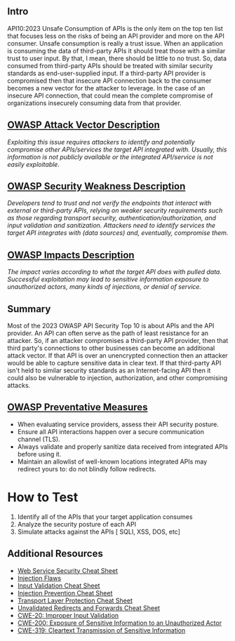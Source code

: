 ## Intro

API10:2023 Unsafe Consumption of APIs is the only item on the top ten list that focuses less on the risks of being an API provider and more on the API consumer. Unsafe consumption is really a trust issue. When an application is consuming the data of third-party APIs it should treat those with a similar trust to user input. By that, I mean, there should be little to no trust. So, data consumed from third-party APIs should be treated with similar security standards as end-user-supplied input. If a third-party API provider is compromised then that insecure API connection back to the consumer becomes a new vector for the attacker to leverage. In the case of an insecure API connection, that could mean the complete compromise of organizations insecurely consuming data from that provider.

## [OWASP Attack Vector Description](https://owasp.org/API-Security/editions/2023/en/0xaa-unsafe-consumption-of-apis/)

_Exploiting this issue requires attackers to identify and potentially compromise other APIs/services the target API integrated with. Usually, this information is not publicly available or the integrated API/service is not easily exploitable._

## [OWASP Security Weakness Description](https://owasp.org/API-Security/editions/2023/en/0xaa-unsafe-consumption-of-apis/)

_Developers tend to trust and not verify the endpoints that interact with external or third-party APIs, relying on weaker security requirements such as those regarding transport security, authentication/authorization, and input validation and sanitization. Attackers need to identify services the target API integrates with (data sources) and, eventually, compromise them._

## [OWASP Impacts Description](https://owasp.org/API-Security/editions/2023/en/0xaa-unsafe-consumption-of-apis/)

_The impact varies according to what the target API does with pulled data. Successful exploitation may lead to sensitive information exposure to unauthorized actors, many kinds of injections, or denial of service._

## Summary

Most of the 2023 OWASP API Security Top 10 is about APIs and the API provider. An API can often serve as the path of least resistance for an attacker. So, if an attacker compromises a third-party API provider, then that third party's connections to other businesses can become an additional attack vector. If that API is over an unencrypted connection then an attacker would be able to capture sensitive data in clear text. If that third-party API isn't held to similar security standards as an Internet-facing API then it could also be vulnerable to injection, authorization, and other compromising attacks.

## [OWASP Preventative Measures](https://owasp.org/API-Security/editions/2023/en/0xaa-unsafe-consumption-of-apis/)

- When evaluating service providers, assess their API security posture.
- Ensure all API interactions happen over a secure communication channel (TLS).
- Always validate and properly sanitize data received from integrated APIs before using it.
- Maintain an allowlist of well-known locations integrated APIs may redirect yours to: do not blindly follow redirects.

# How to Test
1. Identify all of the APIs that your target application consumes
2. Analyze the security posture of each API
3. Simulate attacks against the APIs [ SQLI, XSS, DOS, etc]

## Additional Resources

- [Web Service Security Cheat Sheet](https://cheatsheetseries.owasp.org/cheatsheets/Web_Service_Security_Cheat_Sheet.html)
- [Injection Flaws](https://www.owasp.org/index.php/Injection_Flaws)
- [Input Validation Cheat Sheet](https://cheatsheetseries.owasp.org/cheatsheets/Input_Validation_Cheat_Sheet.html)
- [Injection Prevention Cheat Sheet](https://cheatsheetseries.owasp.org/cheatsheets/Injection_Prevention_Cheat_Sheet.html)
- [Transport Layer Protection Cheat Sheet](https://cheatsheetseries.owasp.org/cheatsheets/Transport_Layer_Protection_Cheat_Sheet.html)
- [Unvalidated Redirects and Forwards Cheat Sheet](https://cheatsheetseries.owasp.org/cheatsheets/Unvalidated_Redirects_and_Forwards_Cheat_Sheet.html)
- [CWE-20: Improper Input Validation](https://cwe.mitre.org/data/definitions/20.html)
- [CWE-200: Exposure of Sensitive Information to an Unauthorized Actor](https://cwe.mitre.org/data/definitions/200.html)
- [CWE-319: Cleartext Transmission of Sensitive Information](https://cwe.mitre.org/data/definitions/319.html)